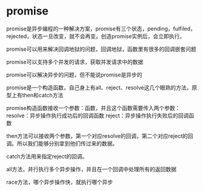 # promise
promise是异步编程的一种解决方案，promise有三个状态，pending，fulfiled，rejected，状态一旦改变，就不会再变。创造promise实例后，会立即执行。

promise可以用来解决回调地狱的问题，回调地狱，函数里有很多的回调嵌套问题

promise可以支持多个并发的请求，获取并发请求中的数据

promise可以解决异步的问题，但不能说promise是异步的

promise是一个构造函数，自己身上有all、reject、resolve这几个眼熟的方法，原型上有then和catch方法

promise构造函数接收一个参数：函数，并且这个函数需要传入两个参数：
resolve：异步操作执行成功后的回调函数
reject：异步操作执行失败后的回调函数

then方法可以接收两个参数，第一个对应resolve的回调，第二个对应reject的回调。所以我们能够分别拿到他们传过来的数据。

catch方法用来指定reject的回调。

all方法，并行执行多个异步操作，并且在一个回调中处理所有的返回数据

race方法，哪个异步操作快，就执行哪个异步